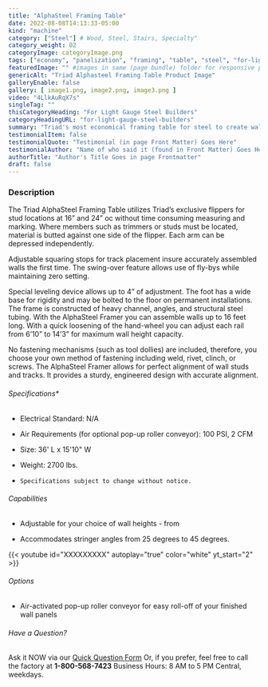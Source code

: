 ```yaml
---
title: "AlphaSteel Framing Table"
date: 2022-08-08T14:13:33-05:00
kind: "machine"
category: ["Steel"] # Wood, Steel, Stairs, Specialty"
category_weight: 02
categoryImage: categoryImage.png
tags: ["economy", "panelization", "framing", "table", "steel", "for-light-gauge-steel-builders"] #["framing", "table", "mobile", "stick-builder" "shed-builder"]
featuredImage: "" #images in same (page bundle) folder for responsive processing
genericAlt: "Triad Alphasteel Framing Table Product Image"
galleryEnable: false
gallery: [ image1.png, image2.png, image3.png ]
video: "4LlkAuRqX7s"
singleTag: ""
thisCategoryHeading: "For Light Gauge Steel Builders"
categoryHeadingURL: "for-light-gauge-steel-builders"
summary: "Triad's most economical framing table for steel to create wall panels up to 16 feet long (in a range of wall heights)."
testimonialItem: false
testimonialQuote: "Testimonial (in page Front Matter) Goes Here"
testimonialAuthor: "Name of who said it (found in Front Matter) Goes Here"
authorTitle: "Author's Title Goes in page Frontmatter"
draft: false
---
```


### Description

The Triad AlphaSteel Framing Table utilizes Triad’s exclusive flippers for stud locations at 16” and 24” oc without time consuming measuring and marking. Where members such as trimmers or studs must be located, material is butted against one side of the flipper. Each arm can be depressed independently. 

Adjustable squaring stops for track placement insure accurately assembled walls the first time. The swing-over feature allows use of fly-bys while maintaining zero setting. 

Special leveling device allows up to 4” of adjustment. The foot has a wide base for rigidity and may be bolted to the floor on permanent installations. The frame is constructed of heavy channel, angles, and structural steel tubing. With the AlphaSteel Framer you can assemble walls up to 16 feet long. With a quick loosening of the hand-wheel you can adjust each rail from 6’10” to 14’3” for maximum wall height capacity. 

No fastening mechanisms (such as tool dollies) are included, therefore, you choose your own method of fastening including weld, rivet, clinch, or screws. The AlphaSteel Framer allows for perfect alignment of wall studs and tracks. It provides a sturdy, engineered design with accurate alignment.

###### Specifications*

- Electrical Standard: N/A

- Air Requirements (for optional pop-up roller conveyor): 100 PSI, 2 CFM

- Size: 36' L x 15'10" W

- Weight: 2700 lbs.

- `Specifications subject to change without notice.`

###### Capabilities

- Adjustable for your choice of wall heights - from 

- Accommodates stringer angles from 25 degrees to 45 degrees.

{{< youtube id="XXXXXXXXX" autoplay="true" color="white" yt_start="2" >}}

###### Options

- Air-activated pop-up roller conveyor for easy roll-off of your finished wall panels

###### Have a Question?

Ask it NOW via our [Quick Question Form](#qq)
Or, if you prefer, feel free to call the factory at **1-800-568-7423** Business Hours: 8 AM to 5 PM Central, weekdays.
